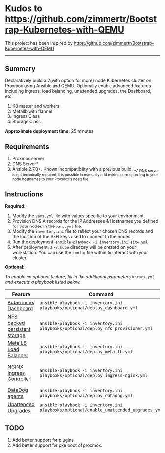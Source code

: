 # Kudos to https://github.com/zimmertr/Bootstrap-Kubernetes-with-QEMU

This project has been inspired by https://github.com/zimmertr/Bootstrap-Kubernetes-with-QEMU

<hr>


## Summary
Declaratively build a 2(with option for more) node Kubernetes cluster on Proxmox using Ansible and QEMU. Optionally enable advanced features including ingress, load balancing, unattended upgrades, the Dashboard, etc.

1. K8 master and workers
2. Metallb with flannel
3. Ingress Class
4. Storage Class

**Approximate deployment time:** 25 minutes


## Requirements
1. Proxmox server
2. DNS Server*
3. Ansible 2.7.0+. Known incompatibility with a previous build.
<sub>*A DNS server is not technically required, it is possible to manually add entries corresponding to your node hostnames to your Proxmox's hosts file. </sub>


## Instructions
**Required:**

1. Modify the `vars.yml` file with values specific to your environment.
2. Provision DNS A records for the IP Addresses & Hostnames you defined for your nodes in the `vars.yml` file.
3. Modify the `inventory.ini` file to reflect your chosen DNS records and the location of the SSH keys used to connect to the nodes.
4. Run the deployment: `ansible-playbook -i inventory.ini site.yml`
5. After deployment, a `~/.kube` directory will be created on your workstation. You can use the `config` file within to interact with your cluster.

**Optional:**

*To enable an optional feature, fill in the additional parameters in `vars.yml` and execute a playbook listed below.*

| Feature | Command | Requirements |
| ------- | ------- | ------------ |
| [Kubernetes Dashboard](https://kubernetes.io/docs/tasks/access-application-cluster/web-ui-dashboard/) | `ansible-playbook -i inventory.ini playbooks/optional/deploy_dashboard.yml` | |
| [NFS backed persistent storage](https://github.com/kubernetes-incubator/external-storage/tree/master/nfs-client) | `ansible-playbook -i inventory.ini playbooks/optional/deploy_nfs_provisioner.yml` | |
| [MetalLB Load Balancer](https://metallb.universe.tf) | `ansible-playbook -i inventory.ini playbooks/optional/deploy_metallb.yml` | |
| [NGINX Ingress Controller](https://github.com/kubernetes/ingress-nginx) | `ansible-playbook -i inventory.ini playbooks/optional/deploy_ingress-nginx.yml` | [MetalLB](https://metallb.universe.tf/) or other Load Balancer integration |
| [DataDog agents](https://docs.datadoghq.com/integrations/kubernetes/) | `ansible-playbook -i inventory.ini playbooks/optional/deploy_datadog.yml` | |
| [Unattended Upgrades](https://wiki.debian.org/UnattendedUpgrades) | `ansible-playbook -i inventory.ini playbooks/optional/enable_unattended_upgrades.yml` | |



## TODO
1. Add better support for plugins
2. Add better support for pxe boot of proxmox.
